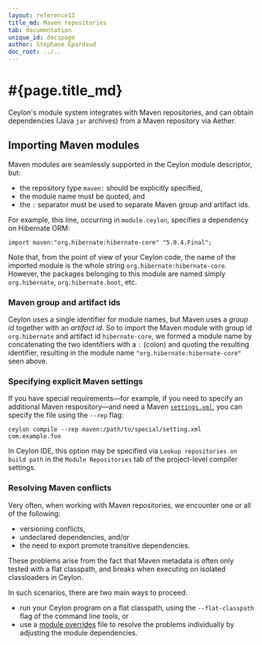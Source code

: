 ```yaml
---
layout: reference13
title_md: Maven repositories
tab: documentation
unique_id: docspage
author: Stéphane Épardaud
doc_root: ../..
---
```


# #{page.title_md}

Ceylon's module system integrates with Maven repositories, and can obtain
dependencies (Java `jar` archives) from a Maven repository via Aether.

## Importing Maven modules

Maven modules are seamlessly supported in the Ceylon module descriptor,
but:

- the repository type `maven:` should be explicitly specified,
- the module name must be quoted, and
- the `:` separator must be used to separate Maven group and artifact ids.

For example, this line, occurring in `module.ceylon`, specifies a 
dependency on Hibernate ORM:

<!-- try: -->
    import maven:"org.hibernate:hibernate-core" "5.0.4.Final";

Note that, from the point of view of your Ceylon code, the name of the
imported module is the whole string `org.hibernate:hibernate-core`.
However, the packages belonging to this module are named simply
`org.hibernate`, `org.hibernate.boot`, etc.

### Maven group and artifact ids 

Ceylon uses a single identifier for module names, but Maven uses a _group id_ 
together with an _artifact id_. So to import the Maven module with group id 
`org.hibernate` and artifact id `hibernate-core`, we formed a module name 
by concatenating the two identifiers with a `:` (colon) and quoting 
the resulting identifier, resulting in the module name 
`"org.hibernate:hibernate-core"` seen above.

### Specifying explicit Maven settings 

If you have special requirements&mdash;for example, if you need to specify an 
additional Maven respository&mdash;and need a Maven [`settings.xml`][], you can 
specify the file using the `--rep` flag:

<!--lang: none -->
    ceylon compile --rep maven:/path/to/special/setting.xml com.example.foo

In Ceylon IDE, this option may be specified via `Lookup repositories on build path`
in the `Module Repositories` tab of the project-level compiler settings.

[`settings.xml`]: https://maven.apache.org/settings.html

### Resolving Maven conflicts

Very often, when working with Maven repositories, we encounter one or all of
the following:

- versioning conflicts,
- undeclared dependencies, and/or
- the need to export promote transitive dependencies.

These problems arise from the fact that Maven metadata is often only tested
with a flat classpath, and breaks when executing on isolated classloaders in
Ceylon.

In such scenarios, there are two main ways to proceed:

- run your Ceylon program on a flat classpath, using the `--flat-classpath`
  flag of the command line tools, or
- use a [module overrides](../overrides) file to resolve the problems
  individually by adjusting the module dependencies.  
